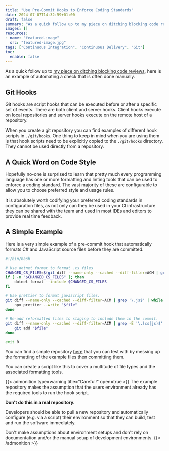 ```yaml
---
title: "Use Pre-Commit Hooks to Enforce Coding Standards"
date: 2024-07-07T14:32:59+01:00
draft: false
summary: "As a quick follow up to my piece on ditching blocking code reviews, here is an example of automating a check that is frequently done manually."
images: []
resources:
- name: "featured-image"
  src: "featured-image.jpg"
tags: ["Continuous Integration", "Continuous Delivery", "Git"]
toc:
  enable: false
---
```


As a quick follow up to [my piece on ditching blocking code reviews](/2024/07/pull-request-theatre/), here is an example of automating a check that is often done manually.

## Git Hooks

Git hooks are script hooks that can be executed before or after a specific set of events. There are both client and server hooks. Client hooks execute on local repositories and server hooks execute on the remote host of a repository. 

When you create a git repository you can find examples of different hook scripts in `./git/hooks`. One thing to keep in mind when you are using them is that hook scripts need to be explicitly copied to the `./git/hooks` directory. They cannot be used directly from a repository.

## A Quick Word on Code Style

Hopefully no-one is surprised to learn that pretty much every programming language has one or more formatting and linting tools that can be used to enforce a coding standard. The vast majority of these are configurable to allow you to choose preferred style and usage rules. 

It is absolutely worth codifying your preferred coding standards in configuration files, as not only can they be used in your CI infrastructure they can be shared with the team and used in most IDEs and editors to provide real time feedback.

## A Simple Example

Here is a very simple example of a pre-commit hook that automatically formats C# and JavaScript source files before they are committed.

```sh
#!/bin/bash

# Use dotnet format to format .cs files
CHANGED_CS_FILES=$(git diff --name-only --cached --diff-filter=ACM | grep '\.cs$')
if [ -n "$CHANGED_CS_FILES" ]; then
    dotnet format --include $CHANGED_CS_FILES
fi

# Use prettier to format javascript files.
git diff --name-only --cached --diff-filter=ACM | grep '\.js$' | while read -r file; do
    npx prettier --write "$file"
done

# Re-add reformatted files to staging to include them in the commit.
git diff --name-only --cached --diff-filter=ACM | grep -E '\.(cs|js)$' | while read -r file; do
    git add "$file"
done

exit 0
```

You can find a simple repository [here](https://github.com/christopher-bimson/AutoFormatDemo/blob/master/README.md) that you can test with by messing up the formatting of the example files then committing them. 

You can create a script like this to cover a multitude of file types and the associated formatting tools.

{{< admonition type=warning title="Careful!" open=true >}}
The example repository makes the assumption that the users environment already has the required tools to run the hook script. 

**Don't do this in a real repository.**

Developers should be able to pull a new repository and automatically configure (e.g. via a script) their environment so that they can build, test and run the software immediately. 

Don't make assumptions about environment setups and don't rely on documentation and/or the manual setup of development environments.
{{< /admonition >}}